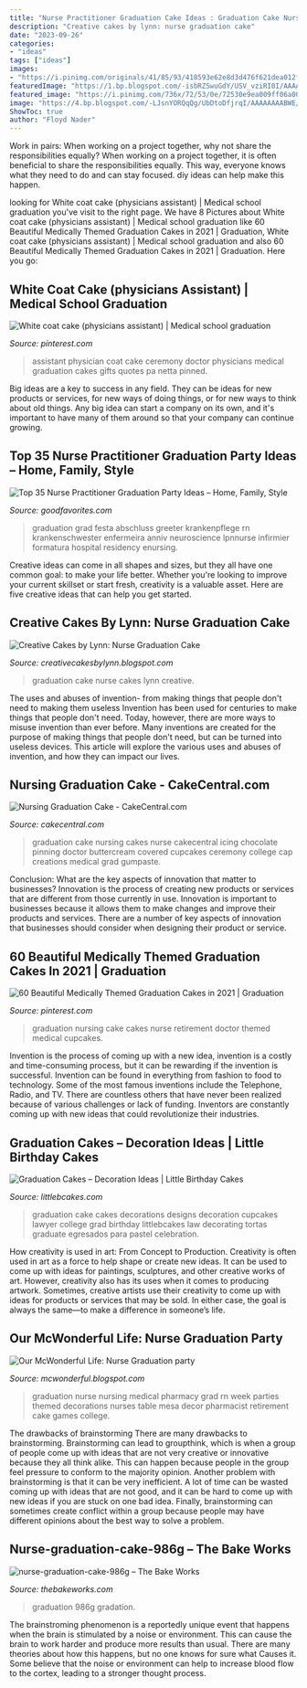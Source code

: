 ```yaml
---
title: "Nurse Practitioner Graduation Cake Ideas : Graduation Cake Nursing Cakes Nurse Cakecentral Icing Chocolate Pinning Doctor Buttercream Covered Cupcakes Ceremony College Cap Creations Medical Grad Gumpaste"
description: "Creative cakes by lynn: nurse graduation cake"
date: "2023-09-26"
categories:
- "ideas"
tags: ["ideas"]
images:
- "https://i.pinimg.com/originals/41/85/93/418593e62e8d3d476f621dea012f8f0c.jpg"
featuredImage: "https://1.bp.blogspot.com/-isbRZSwuGdY/USV_vziRI0I/AAAAAAAACaM/gO9cqm1t5gU/s640/candypills.JPG"
featured_image: "https://i.pinimg.com/736x/72/53/0e/72530e9ea009ff06a00c8948a0c36990--physician-assistant-white-coats.jpg"
image: "https://4.bp.blogspot.com/-LJsnYORQqQg/UbDtoDfjrqI/AAAAAAAABWE/F_fDKC47wWQ/s1600/IMG_5676.JPG"
ShowToc: true
author: "Floyd Nader"
---
```



Work in pairs: When working on a project together, why not share the responsibilities equally?
When working on a project together, it is often beneficial to share the responsibilities equally. This way, everyone knows what they need to do and can stay focused. diy ideas can help make this happen.

	

		
looking for White coat cake (physicians assistant) | Medical school graduation you've visit to the right page. We have 8 Pictures about White coat cake (physicians assistant) | Medical school graduation like 60 Beautiful Medically Themed Graduation Cakes in 2021 | Graduation, White coat cake (physicians assistant) | Medical school graduation and also 60 Beautiful Medically Themed Graduation Cakes in 2021 | Graduation. Here you go:
		
    
## White Coat Cake (physicians Assistant) | Medical School Graduation

<img loading=lazy src="https://i.pinimg.com/736x/72/53/0e/72530e9ea009ff06a00c8948a0c36990--physician-assistant-white-coats.jpg" onerror="this.onerror=null;this.src='https://tse4.mm.bing.net/th?id=OIP.V756EWDwV7_CnLa0nMoTYwHaJ6&amp;pid=15.1';" alt="White coat cake (physicians assistant) | Medical school graduation">

_Source: pinterest.com_

>assistant physician coat cake ceremony doctor physicians medical graduation cakes gifts quotes pa netta pinned. 

	

Big ideas are a key to success in any field. They can be ideas for new products or services, for new ways of doing things, or for new ways to think about old things. Any big idea can start a company on its own, and it's important to have many of them around so that your company can continue growing.

    
## Top 35 Nurse Practitioner Graduation Party Ideas – Home, Family, Style

<img loading=lazy src="https://i.pinimg.com/originals/41/85/93/418593e62e8d3d476f621dea012f8f0c.jpg" onerror="this.onerror=null;this.src='https://tse1.mm.bing.net/th?id=OIP.G8rH-etHCrDPDWE7IQZlUwHaJ4&amp;pid=15.1';" alt="Top 35 Nurse Practitioner Graduation Party Ideas – Home, Family, Style">

_Source: goodfavorites.com_

>graduation grad festa abschluss greeter krankenpflege rn krankenschwester enfermeira anniv neuroscience lpnnurse infirmier formatura hospital residency enursing. 

	

Creative ideas can come in all shapes and sizes, but they all have one common goal: to make your life better. Whether you're looking to improve your current skillset or start fresh, creativity is a valuable asset. Here are five creative ideas that can help you get started.

    
## Creative Cakes By Lynn: Nurse Graduation Cake

<img loading=lazy src="https://4.bp.blogspot.com/-LJsnYORQqQg/UbDtoDfjrqI/AAAAAAAABWE/F_fDKC47wWQ/s1600/IMG_5676.JPG" onerror="this.onerror=null;this.src='https://tse1.mm.bing.net/th?id=OIP.G5Al9MvvufJnFJbl7ZiFQgHaJQ&amp;pid=15.1';" alt="Creative Cakes by Lynn: Nurse Graduation Cake">

_Source: creativecakesbylynn.blogspot.com_

>graduation cake nurse cakes lynn creative. 

	

The uses and abuses of invention- from making things that people don't need to making them useless
Invention has been used for centuries to make things that people don't need. Today, however, there are more ways to misuse invention than ever before. Many inventions are created for the purpose of making things that people don't need, but can be turned into useless devices. This article will explore the various uses and abuses of invention, and how they can impact our lives.

    
## Nursing Graduation Cake - CakeCentral.com

<img loading=lazy src="https://cdn001.cakecentral.com/gallery/2015/03/900_747676twdu_nursing-graduation-cake.jpg" onerror="this.onerror=null;this.src='https://tse4.mm.bing.net/th?id=OIP.JccBsAsTJHfRi18R4JYhFwHaJ4&amp;pid=15.1';" alt="Nursing Graduation Cake - CakeCentral.com">

_Source: cakecentral.com_

>graduation cake nursing cakes nurse cakecentral icing chocolate pinning doctor buttercream covered cupcakes ceremony college cap creations medical grad gumpaste. 

	

Conclusion: What are the key aspects of innovation that matter to businesses?
Innovation is the process of creating new products or services that are different from those currently in use. Innovation is important to businesses because it allows them to make changes and improve their products and services. There are a number of key aspects of innovation that businesses should consider when designing their product or service.

    
## 60 Beautiful Medically Themed Graduation Cakes In 2021 | Graduation

<img loading=lazy src="https://i.pinimg.com/736x/ca/48/a7/ca48a79b4fd937f3d1e91a2ade2265e8.jpg" onerror="this.onerror=null;this.src='https://tse2.mm.bing.net/th?id=OIP.puLTrBhdIjTGopDt4eCMugHaJ4&amp;pid=15.1';" alt="60 Beautiful Medically Themed Graduation Cakes in 2021 | Graduation">

_Source: pinterest.com_

>graduation nursing cake cakes nurse retirement doctor themed medical cupcakes. 

	

Invention is the process of coming up with a new idea, invention is a costly and time-consuming process, but it can be rewarding if the invention is successful. Invention can be found in everything from fashion to food to technology. Some of the most famous inventions include the Telephone, Radio, and TV. There are countless others that have never been realized because of various challenges or lack of funding. Inventors are constantly coming up with new ideas that could revolutionize their industries.

    
## Graduation Cakes – Decoration Ideas | Little Birthday Cakes

<img loading=lazy src="http://www.littlebcakes.com/wp-content/uploads/2013/08/Graduation-Cake-Decorations-819x1024.jpg" onerror="this.onerror=null;this.src='https://tse4.mm.bing.net/th?id=OIP.UBurm-8qkDvrImZREikgpAHaJQ&amp;pid=15.1';" alt="Graduation Cakes – Decoration Ideas | Little Birthday Cakes">

_Source: littlebcakes.com_

>graduation cake cakes decorations designs decoration cupcakes lawyer college grad birthday littlebcakes law decorating tortas graduate egresados para pastel celebration. 

	

How creativity is used in art: From Concept to Production.
Creativity is often used in art as a force to help shape or create new ideas. It can be used to come up with ideas for paintings, sculptures, and other creative works of art. However, creativity also has its uses when it comes to producing artwork. Sometimes, creative artists use their creativity to come up with ideas for products or services that may be sold. In either case, the goal is always the same—to make a difference in someone’s life.

    
## Our McWonderful Life: Nurse Graduation Party

<img loading=lazy src="https://1.bp.blogspot.com/-isbRZSwuGdY/USV_vziRI0I/AAAAAAAACaM/gO9cqm1t5gU/s640/candypills.JPG" onerror="this.onerror=null;this.src='https://tse2.mm.bing.net/th?id=OIP.j1Vq1q_X1rb66KbVG5uLvAHaJ4&amp;pid=15.1';" alt="Our McWonderful Life: Nurse Graduation party">

_Source: mcwonderful.blogspot.com_

>graduation nurse nursing medical pharmacy grad rn week parties themed decorations nurses table mesa decor pharmacist retirement cake games college. 

	

The drawbacks of brainstorming
There are many drawbacks to brainstorming. Brainstorming can lead to groupthink, which is when a group of people come up with ideas that are not very creative or innovative because they all think alike. This can happen because people in the group feel pressure to conform to the majority opinion. Another problem with brainstorming is that it can be very inefficient. A lot of time can be wasted coming up with ideas that are not good, and it can be hard to come up with new ideas if you are stuck on one bad idea. Finally, brainstorming can sometimes create conflict within a group because people may have different opinions about the best way to solve a problem.

    
## Nurse-graduation-cake-986g – The Bake Works

<img loading=lazy src="https://www.thebakeworks.com/wp-content/uploads/2016/10/Nurse-Graduation-Cake-986G-1024x765.jpg" onerror="this.onerror=null;this.src='https://tse1.mm.bing.net/th?id=OIP.aOrKAQ_jKg565tnpqHmfiwHaFi&amp;pid=15.1';" alt="nurse-graduation-cake-986g – The Bake Works">

_Source: thebakeworks.com_

>graduation 986g gradation. 

	

The brainstroming phenomenon is a reportedly unique event that happens when the brain is stimulated by a noise or environment. This can cause the brain to work harder and produce more results than usual. There are many theories about how this happens, but no one knows for sure what Causes it. Some believe that the noise or environment can help to increase blood flow to the cortex, leading to a stronger thought process.

